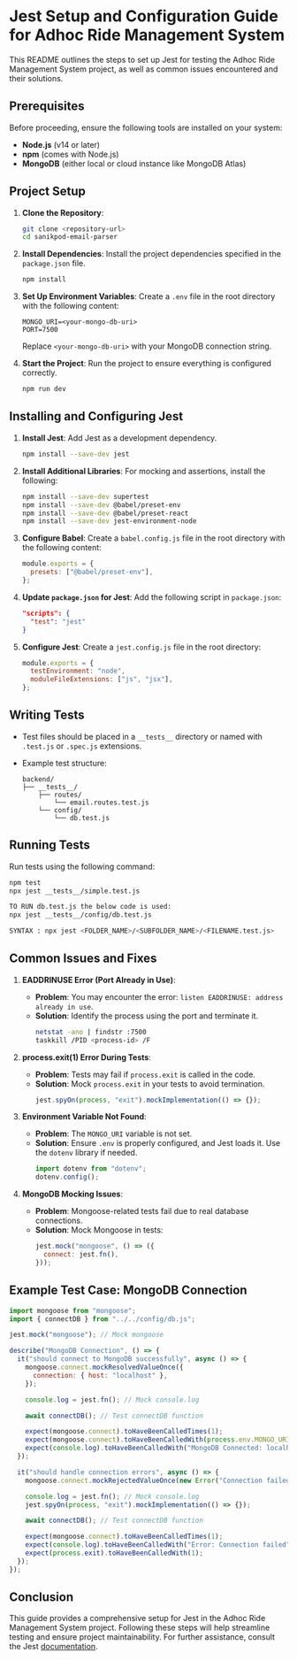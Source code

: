 # Jest Setup and Configuration Guide for Adhoc Ride Management System

This README outlines the steps to set up Jest for testing the Adhoc Ride Management System project, as well as common issues encountered and their solutions.

## Prerequisites

Before proceeding, ensure the following tools are installed on your system:

- **Node.js** (v14 or later)
- **npm** (comes with Node.js)
- **MongoDB** (either local or cloud instance like MongoDB Atlas)

## Project Setup

1. **Clone the Repository**:
   ```bash
   git clone <repository-url>
   cd sanikpod-email-parser
   ```

2. **Install Dependencies**:
   Install the project dependencies specified in the `package.json` file.
   ```bash
   npm install
   ```

3. **Set Up Environment Variables**:
   Create a `.env` file in the root directory with the following content:
   ```env
   MONGO_URI=<your-mongo-db-uri>
   PORT=7500
   ```

   Replace `<your-mongo-db-uri>` with your MongoDB connection string.

4. **Start the Project**:
   Run the project to ensure everything is configured correctly.
   ```bash
   npm run dev
   ```

## Installing and Configuring Jest

1. **Install Jest**:
   Add Jest as a development dependency.
   ```bash
   npm install --save-dev jest
   ```

2. **Install Additional Libraries**:
   For mocking and assertions, install the following:
   ```bash
   npm install --save-dev supertest
   npm install --save-dev @babel/preset-env
   npm install --save-dev @babel/preset-react
   npm install --save-dev jest-environment-node
   ```

3. **Configure Babel**:
   Create a `babel.config.js` file in the root directory with the following content:
   ```javascript
   module.exports = {
     presets: ["@babel/preset-env"],
   };
   ```

4. **Update `package.json` for Jest**:
   Add the following script in `package.json`:
   ```json
   "scripts": {
     "test": "jest"
   }
   ```

5. **Configure Jest**:
   Create a `jest.config.js` file in the root directory:
   ```javascript
   module.exports = {
     testEnvironment: "node",
     moduleFileExtensions: ["js", "jsx"],
   };
   ```

## Writing Tests

- Test files should be placed in a `__tests__` directory or named with `.test.js` or `.spec.js` extensions.
- Example test structure:

  ```plaintext
  backend/
  ├── __tests__/
      ├── routes/
          └── email.routes.test.js
      └── config/
          └── db.test.js
  ```

## Running Tests

Run tests using the following command:
```bash
npm test
npx jest __tests__/simple.test.js

TO RUN db.test.js the below code is used:
npx jest __tests__/config/db.test.js

SYNTAX : npx jest <FOLDER_NAME>/<SUBFOLDER_NAME>/<FILENAME.test.js>
```

## Common Issues and Fixes

1. **EADDRINUSE Error (Port Already in Use)**:
   - **Problem**: You may encounter the error: `listen EADDRINUSE: address already in use`.
   - **Solution**: Identify the process using the port and terminate it.
     ```bash
     netstat -ano | findstr :7500
     taskkill /PID <process-id> /F
     ```

2. **process.exit(1) Error During Tests**:
   - **Problem**: Tests may fail if `process.exit` is called in the code.
   - **Solution**: Mock `process.exit` in your tests to avoid termination.
     ```javascript
     jest.spyOn(process, "exit").mockImplementation(() => {});
     ```

3. **Environment Variable Not Found**:
   - **Problem**: The `MONGO_URI` variable is not set.
   - **Solution**: Ensure `.env` is properly configured, and Jest loads it. Use the `dotenv` library if needed.
     ```javascript
     import dotenv from "dotenv";
     dotenv.config();
     ```

4. **MongoDB Mocking Issues**:
   - **Problem**: Mongoose-related tests fail due to real database connections.
   - **Solution**: Mock Mongoose in tests:
     ```javascript
     jest.mock("mongoose", () => ({
       connect: jest.fn(),
     }));
     ```

## Example Test Case: MongoDB Connection

```javascript
import mongoose from "mongoose";
import { connectDB } from "../../config/db.js";

jest.mock("mongoose"); // Mock mongoose

describe("MongoDB Connection", () => {
  it("should connect to MongoDB successfully", async () => {
    mongoose.connect.mockResolvedValueOnce({
      connection: { host: "localhost" },
    });

    console.log = jest.fn(); // Mock console.log

    await connectDB(); // Test connectDB function

    expect(mongoose.connect).toHaveBeenCalledTimes(1);
    expect(mongoose.connect).toHaveBeenCalledWith(process.env.MONGO_URI);
    expect(console.log).toHaveBeenCalledWith("MongoDB Connected: localhost");
  });

  it("should handle connection errors", async () => {
    mongoose.connect.mockRejectedValueOnce(new Error("Connection failed"));

    console.log = jest.fn(); // Mock console.log
    jest.spyOn(process, "exit").mockImplementation(() => {});

    await connectDB(); // Test connectDB function

    expect(mongoose.connect).toHaveBeenCalledTimes(1);
    expect(console.log).toHaveBeenCalledWith("Error: Connection failed");
    expect(process.exit).toHaveBeenCalledWith(1);
  });
});
```

## Conclusion

This guide provides a comprehensive setup for Jest in the Adhoc Ride Management System project. Following these steps will help streamline testing and ensure project maintainability. For further assistance, consult the Jest [documentation](https://jestjs.io/docs/getting-started).

